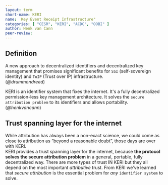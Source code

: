 ```yaml
---
layout: term
short-name: KERI
name:  Key Event Receipt Infrastructure"
categories: [ "CESR", "KERI", "ACDC", "OOBI" ]
author: Henk van Cann
peer-review:
---
```


## Definition

A new approach to decentralized identifiers and decentralized key management that promises significant benefits for `SSI` (self-sovereign identity) and `ToIP` (Trust over IP) infrastructure.\
(_@drummondreed_)

KERI is an identifier system that fixes the internet. It's a fully decentralized permission-less key management architecture. It solves the `secure attribution problem` to its identifiers and allows portability.\
(_@henkvancann_)

## Trust spanning layer for the internet

While attribution has always been a non-exact science, we could come as close to attribution as “beyond a reasonable doubt”, those days are over with KERI.\
KERI provides a trust spanning layer for the internet, because **the protocol solves the secure attribution problem** in a general, portable, fully decentralized way. There are more types of trust IN KERI but they all depend on the most important _attributive_ trust.
From KERI we've learned that _secure attribution_ is the essential problem for _any_ `identifier system` to solve.
